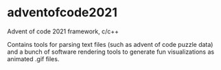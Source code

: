 # adventofcode2021
Advent of code 2021 framework, c/c++

Contains tools for parsing text files (such as advent of code puzzle data) and a bunch of software rendering tools to generate fun visualizations as animated .gif files.
